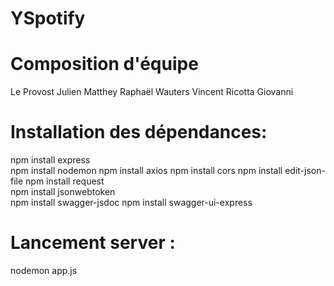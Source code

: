 # YSpotify

# Composition d'équipe

Le Provost Julien
Matthey Raphaël
Wauters Vincent
Ricotta Giovanni


# Installation des dépendances:

npm install express   
npm install nodemon
npm install axios
npm install cors 
npm install edit-json-file
npm install request   
npm install jsonwebtoken    
npm install swagger-jsdoc
npm install swagger-ui-express

# Lancement server : 

nodemon app.js

